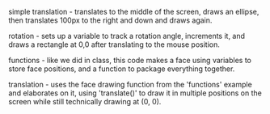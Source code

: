simple translation - translates to the middle of the screen, draws an ellipse, then translates 100px to the right and down and draws again.

rotation - sets up a variable to track a rotation angle, increments it, and draws a rectangle at 0,0 after translating to the mouse position.

functions - like we did in class, this code makes a face using variables to store face positions, and a function to package everything together.

translation - uses the face drawing function from the 'functions' example and elaborates on it, using 'translate()' to draw it in multiple positions on the screen while still technically drawing at (0, 0). 
